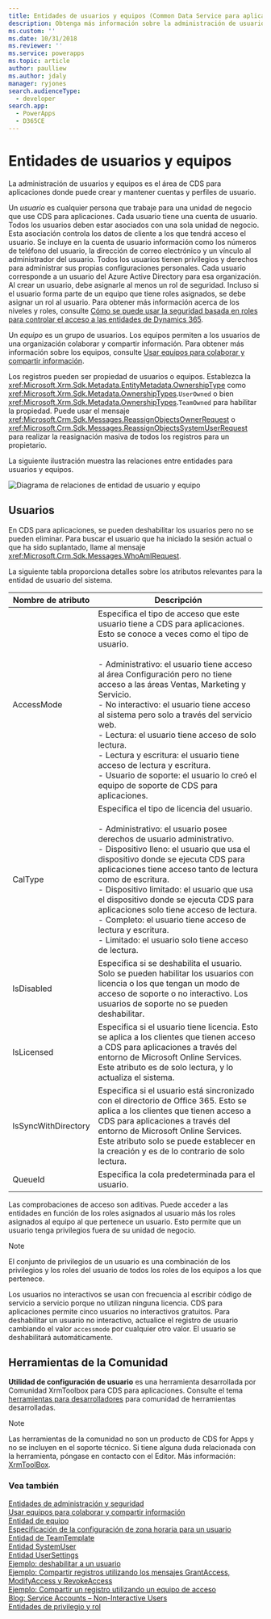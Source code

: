 ```yaml
---
title: Entidades de usuarios y equipos (Common Data Service para aplicaciones) | Microsoft Docs
description: Obtenga más información sobre la administración de usuarios y equipos mediante la cual puede crear y mantener cuentas y perfiles de usuario.
ms.custom: ''
ms.date: 10/31/2018
ms.reviewer: ''
ms.service: powerapps
ms.topic: article
author: paulliew
ms.author: jdaly
manager: ryjones
search.audienceType:
  - developer
search.app:
  - PowerApps
  - D365CE
---
```

# <a name="user-and-team-entities"></a>Entidades de usuarios y equipos

La administración de usuarios y equipos es el área de CDS para aplicaciones donde puede crear y mantener cuentas y perfiles de usuario.  

 Un *usuario* es cualquier persona que trabaje para una unidad de negocio que use CDS para aplicaciones. Cada usuario tiene una cuenta de usuario. Todos los usuarios deben estar asociados con una sola unidad de negocio. Esta asociación controla los datos de cliente a los que tendrá acceso el usuario. Se incluye en la cuenta de usuario información como los números de teléfono del usuario, la dirección de correo electrónico y un vínculo al administrador del usuario. Todos los usuarios tienen privilegios y derechos para administrar sus propias configuraciones personales. Cada usuario corresponde a un usuario del Azure Active Directory para esa organización. Al crear un usuario, debe asignarle al menos un rol de seguridad. Incluso si el usuario forma parte de un equipo que tiene roles asignados, se debe asignar un rol al usuario. Para obtener más información acerca de los niveles y roles, consulte [Cómo se puede usar la seguridad basada en roles para controlar el acceso a las entidades de Dynamics 365](/dynamics365/customer-engagement/developer/security-dev/how-role-based-security-control-access-entities).  

 Un *equipo* es un grupo de usuarios. Los equipos permiten a los usuarios de una organización colaborar y compartir información. Para obtener más información sobre los equipos, consulte [Usar equipos para colaborar y compartir información](use-access-teams-owner-teams-collaborate-share-information.md).  

 Los registros pueden ser propiedad de usuarios o equipos. Establezca la <xref:Microsoft.Xrm.Sdk.Metadata.EntityMetadata.OwnershipType> como <xref:Microsoft.Xrm.Sdk.Metadata.OwnershipTypes>.`UserOwned` o bien <xref:Microsoft.Xrm.Sdk.Metadata.OwnershipTypes>.`TeamOwned` para habilitar la propiedad. Puede usar el mensaje <xref:Microsoft.Crm.Sdk.Messages.ReassignObjectsOwnerRequest> o <xref:Microsoft.Crm.Sdk.Messages.ReassignObjectsSystemUserRequest> para realizar la reasignación masiva de todos los registros para un propietario.  

 La siguiente ilustración muestra las relaciones entre entidades para usuarios y equipos.  

 ![Diagrama de relaciones de entidad de usuario y equipo](media/crm-v5s-em-userteam.gif "Diagrama de relaciones de entidad de usuario y equipo")  

## <a name="users"></a>Usuarios  
 En CDS para aplicaciones, se pueden deshabilitar los usuarios pero no se pueden eliminar. Para buscar el usuario que ha iniciado la sesión actual o que ha sido suplantado, llame al mensaje <xref:Microsoft.Crm.Sdk.Messages.WhoAmIRequest>.  

 La siguiente tabla proporciona detalles sobre los atributos relevantes para la entidad de usuario del sistema.  


|   Nombre de atributo    |                                                                                                                                                                                                                                                                                                                              Descripción                                                                                                                                                                                                                                                                                                                              |
|---------------------|-----------------------------------------------------------------------------------------------------------------------------------------------------------------------------------------------------------------------------------------------------------------------------------------------------------------------------------------------------------------------------------------------------------------------------------------------------------------------------------------------------------------------------------------------------------------------------------------------------------------------------------------------------------------------|
|     AccessMode      | Especifica el tipo de acceso que este usuario tiene a CDS para aplicaciones. Esto se conoce a veces como el tipo de usuario.<br /><br /> -   Administrativo: el usuario tiene acceso al área Configuración pero no tiene acceso a las áreas Ventas, Marketing y Servicio.<br />-   No interactivo: el usuario tiene acceso al sistema pero solo a través del servicio web.<br />-   Lectura: el usuario tiene acceso de solo lectura.<br />-   Lectura y escritura: el usuario tiene acceso de lectura y escritura.<br />-   Usuario de soporte: el usuario lo creó el equipo de soporte de CDS para aplicaciones. |
|       CalType       |                                                               Especifica el tipo de licencia del usuario.<br /><br /> -   Administrativo: el usuario posee derechos de usuario administrativo.<br />-   Dispositivo lleno: el usuario que usa el dispositivo donde se ejecuta CDS para aplicaciones tiene acceso tanto de lectura como de escritura.<br />-   Dispositivo limitado: el usuario que usa el dispositivo donde se ejecuta CDS para aplicaciones solo tiene acceso de lectura.<br />-   Completo: el usuario tiene acceso de lectura y escritura.<br />-   Limitado: el usuario solo tiene acceso de lectura.                                                                |
|     IsDisabled      |                                                                                                                                                                                                                                             Especifica si se deshabilita el usuario. Solo se pueden habilitar los usuarios con licencia o los que tengan un modo de acceso de soporte o no interactivo. Los usuarios de soporte no se pueden deshabilitar.                                                                                                                                                                                                                                              |
|     IsLicensed      |                                                                                                                                                                             Especifica si el usuario tiene licencia. Esto se aplica a los clientes que tienen acceso a CDS para aplicaciones a través del entorno de Microsoft Online Services. Este atributo es de solo lectura, y lo actualiza el sistema.                                                                                                                                                                              |
| IsSyncWithDirectory |                                                                                                                                 Especifica si el usuario está sincronizado con el directorio de Office 365. Esto se aplica a los clientes que tienen acceso a CDS para aplicaciones a través del entorno de Microsoft Online Services. Este atributo solo se puede establecer en la creación y es de lo contrario de solo lectura.                                                                                                                                 |
|       QueueId       |                                                                                                                                                                                                                                                                                                               Especifica la cola predeterminada para el usuario.                                                                                                                                                                                                                                                                                                               |

 Las comprobaciones de acceso son aditivas. Puede acceder a las entidades en función de los roles asignados al usuario más los roles asignados al equipo al que pertenece un usuario. Esto permite que un usuario tenga privilegios fuera de su unidad de negocio.  

> [!NOTE]
>  El conjunto de privilegios de un usuario es una combinación de los privilegios y los roles del usuario de todos los roles de los equipos a los que pertenece.  


 Los usuarios no interactivos se usan con frecuencia al escribir código de servicio a servicio porque no utilizan ninguna licencia. CDS para aplicaciones permite cinco usuarios no interactivos gratuitos. Para deshabilitar un usuario no interactivo, actualice el registro de usuario cambiando el valor `accessmode` por cualquier otro valor. El usuario se deshabilitará automáticamente.

## <a name="community-tools"></a>Herramientas de la Comunidad

**Utilidad de configuración de usuario** es una herramienta desarrollada por Comunidad XrmToolbox para CDS para aplicaciones. Consulte el tema [herramientas para desarrolladores](developer-tools.md) para comunidad de herramientas desarrolladas.

> [!NOTE]
> Las herramientas de la comunidad no son un producto de CDS for Apps y no se incluyen en el soporte técnico.
> Si tiene alguna duda relacionada con la herramienta, póngase en contacto con el Editor. Más información: [XrmToolBox](https://www.xrmtoolbox.com).

### <a name="see-also"></a>Vea también  
 [Entidades de administración y seguridad](/dynamics365/customer-engagement/developer/administration-security-entities)   
 [Usar equipos para colaborar y compartir información](use-access-teams-owner-teams-collaborate-share-information.md)   
 [Entidad de equipo](reference/entities/team.md)   
 [Especificación de la configuración de zona horaria para un usuario](specify-time-zone-settings-user.md)   
 [Entidad de TeamTemplate](reference/entities/teamtemplate.md)   
 [Entidad SystemUser](reference/entities/systemuser.md)   
 [Entidad UserSettings](reference/entities/usersettings.md)   
 [Ejemplo: deshabilitar a un usuario](/dynamics365/customer-engagement/developer/sample-disable-user)   
 [Ejemplo: Compartir registros utilizando los mensajes GrantAccess, ModifyAccess y RevokeAccess](org-service/samples/share-records-using-grantaccess-modifyaccess-revokeaccess-messages.md)   
 [Ejemplo: Compartir un registro utilizando un equipo de acceso](org-service/samples/share-record-using-access-team.md)   
 [Blog: Service Accounts – Non-Interactive Users](http://go.microsoft.com/fwlink/p/?LinkId=234350)   
 [Entidades de privilegio y rol](/dynamics365/customer-engagement/developer/privilege-role-entities)
